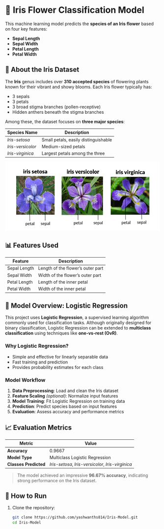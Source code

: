 # 🌸 Iris Flower Classification Model

This machine learning model predicts the **species of an Iris flower** based on four key features:

- **Sepal Length**
- **Sepal Width**
- **Petal Length**
- **Petal Width**

## 🌿 About the Iris Dataset

The **Iris** genus includes over **310 accepted species** of flowering plants known for their vibrant and showy blooms. Each Iris flower typically has:

- 3 sepals  
- 3 petals  
- 3 broad stigma branches (pollen-receptive)  
- Hidden anthers beneath the stigma branches  

Among these, the dataset focuses on **three major species**:

| Species Name       | Description                          |
|--------------------|--------------------------------------|
| *Iris-setosa*      | Small petals, easily distinguishable |
| *Iris-versicolor*  | Medium-sized petals                  |
| *Iris-virginica*   | Largest petals among the three       |


<img src="images/iris-dataset.png" alt="iris-flowers">

## 📊 Features Used

| Feature         | Description                         |
|-----------------|-------------------------------------|
| Sepal Length    | Length of the flower’s outer part   |
| Sepal Width     | Width of the flower’s outer part    |
| Petal Length    | Length of the inner petal           |
| Petal Width     | Width of the inner petal            |

## 🧠 Model Overview: Logistic Regression

This project uses **Logistic Regression**, a supervised learning algorithm commonly used for classification tasks. Although originally designed for binary classification, Logistic Regression can be extended to **multiclass classification** using techniques like **one-vs-rest (OvR)**.

### Why Logistic Regression?

- Simple and effective for linearly separable data  
- Fast training and prediction  
- Provides probability estimates for each class  

### Model Workflow

1. **Data Preprocessing**: Load and clean the Iris dataset  
2. **Feature Scaling** *(optional)*: Normalize input features  
3. **Model Training**: Fit Logistic Regression on training data  
4. **Prediction**: Predict species based on input features  
5. **Evaluation**: Assess accuracy and performance metrics  

## 📈 Evaluation Metrics

| Metric              | Value     |
|---------------------|-----------|
| **Accuracy**        | 0.9667    |
| **Model Type**      | Multiclass Logistic Regression |
| **Classes Predicted** | *Iris-setosa*, *Iris-versicolor*, *Iris-virginica* |

> The model achieved an impressive **96.67% accuracy**, indicating strong performance on the Iris dataset.

## 🚀 How to Run

1. Clone the repository:
   ```bash
   git clone https://github.com/yashwanths814/Iris-Model.git
   cd Iris-Model

   
